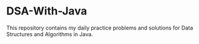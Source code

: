 # DSA-With-Java
This repository contains my daily practice problems and solutions for Data Structures and Algorithms in Java.
